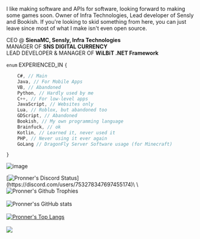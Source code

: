 I like making software and APIs for software, looking forward to making some games soon. Owner of Infra Technologies, Lead developer of Sensly and Bookish. If you're looking to skid something from here, you can just leave since most of what I make isn't even open source.

CEO @ **SienaMC, Sensly, Infra Technologies**\
MANAGER OF **SNS DIGITAL CURRENCY**\
LEAD DEVELOPER & MANAGER OF **WiLBiT .NET Framework**

`enum` EXPERIENCED_IN `{`
```csharp
    C#, // Main
    Java, // For Mobile Apps
    VB, // Abandoned
    Python, // Hardly used by me
    C++, // For low-level apps
    JavaScript, // Websites only
    Lua, // Roblox, but abandoned too
    GDScript, // Abandoned
    Bookish, // My own programming language
    Brainfuck, // ok
    Kotlin, // Learned it, never used it
    PHP, // Never using it ever again
    GoLang // DragonFly Server Software usage (for Minecraft)
```
`}`
    

![image](https://user-images.githubusercontent.com/84229419/201465468-f9960313-31f9-44c8-bb24-840a1465e23e.png)

[![Pronner's Discord Status](https://lanyard.cnrad.dev/api/753278347697455174?theme=dark&animated=true&borderRadius=10px&idleMessage=Coding%20literally%20all%20the%20time.)](https://discord.com/users/753278347697455174)\
\
![Pronner's Github Trophies](https://github-profile-trophy.vercel.app/?username=ryo-ma&theme=discord)\
\
![Pronner'ss GitHub stats](https://github-readme-stats.vercel.app/api?username=Pronner&show_icons=true&theme=radical)\
\
[![Pronner's Top Langs](https://github-readme-stats.vercel.app/api/top-langs/?username=Pronner&theme=radical&show_icons=true&layout=compact)](https://github.com/Pronner/github-readme-stats)\
\
![](https://komarev.com/ghpvc/?username=Pronner&color=blue&style=flat-square)
